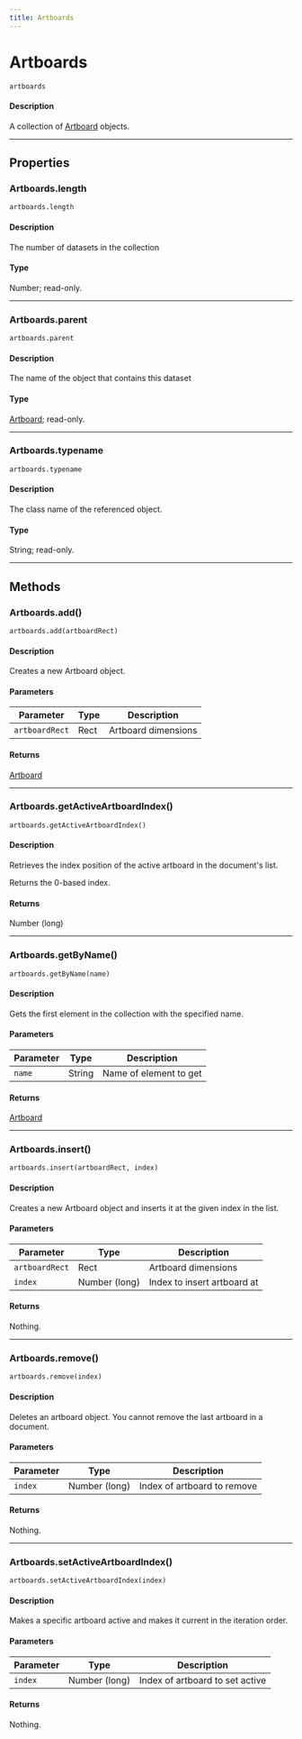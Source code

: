 ```yaml
---
title: Artboards
---
```

# Artboards

`artboards`

#### Description

A collection of [Artboard](.././Artboard) objects.

---

## Properties

### Artboards.length

`artboards.length`

#### Description

The number of datasets in the collection

#### Type

Number; read-only.

---

### Artboards.parent

`artboards.parent`

#### Description

The name of the object that contains this dataset

#### Type

[Artboard](.././Artboard); read-only.

---

### Artboards.typename

`artboards.typename`

#### Description

The class name of the referenced object.

#### Type

String; read-only.

---

## Methods

### Artboards.add()

`artboards.add(artboardRect)`

#### Description

Creates a new Artboard object.

#### Parameters

| Parameter | Type | Description |
| --- | --- | --- |
| `artboardRect` | Rect | Artboard dimensions |

#### Returns

[Artboard](.././Artboard)

---

### Artboards.getActiveArtboardIndex()

`artboards.getActiveArtboardIndex()`

#### Description

Retrieves the index position of the active artboard in the document's list.

Returns the 0-based index.

#### Returns

Number (long)

---

### Artboards.getByName()

`artboards.getByName(name)`

#### Description

Gets the first element in the collection with the specified name.

#### Parameters

| Parameter | Type | Description |
| --- | --- | --- |
| `name` | String | Name of element to get |

#### Returns

[Artboard](.././Artboard)

---

### Artboards.insert()

`artboards.insert(artboardRect, index)`

#### Description

Creates a new Artboard object and inserts it at the given index in the list.

#### Parameters

| Parameter | Type | Description |
| --- | --- | --- |
| `artboardRect` | Rect | Artboard dimensions |
| `index` | Number (long) | Index to insert artboard at |

#### Returns

Nothing.

---

### Artboards.remove()

`artboards.remove(index)`

#### Description

Deletes an artboard object. You cannot remove the last artboard in a document.

#### Parameters

| Parameter | Type | Description |
| --- | --- | --- |
| `index` | Number (long) | Index of artboard to remove |

#### Returns

Nothing.

---

### Artboards.setActiveArtboardIndex()

`artboards.setActiveArtboardIndex(index)`

#### Description

Makes a specific artboard active and makes it current in the iteration order.

#### Parameters

| Parameter | Type | Description |
| --- | --- | --- |
| `index` | Number (long) | Index of artboard to set active |

#### Returns

Nothing.
